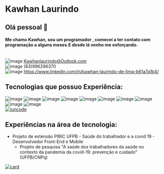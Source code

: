 # Kawhan Laurindo

## Olá pessoal 👋

#### Me chamo Kawhan, sou um programador , comecei a ter contato com programação a alguns meses.E desde lá venho me esforçando.

<br/>![image](https://img.shields.io/badge/Microsoft_Outlook-0078D4?style=for-the-badge&logo=microsoft-outlook&logoColor=white
) Kawhanlaurindo@Outlook.com
<br/>![image](https://img.shields.io/badge/WhatsApp-25D366?style=for-the-badge&logo=whatsapp&logoColor=white
) (83)996296370
<br/>![image](https://img.shields.io/badge/LinkedIn-0077B5?style=for-the-badge&logo=linkedin&logoColor=white
) https://www.linkedin.com/in/kawhan-laurindo-de-lima-b61a7a1b4/

## Tecnologias que possuo Experiência:
![image](https://img.shields.io/badge/Python-14354C?style=for-the-badge&logo=python&logoColor=white
)
![image](https://img.shields.io/badge/CSS3-1572B6?style=for-the-badge&logo=css3&logoColor=white
)
![image](https://img.shields.io/badge/C-00599C?style=for-the-badge&logo=c&logoColor=white
)
![image](https://img.shields.io/badge/Java-ED8B00?style=for-the-badge&logo=java&logoColor=white
)
![image](https://img.shields.io/badge/Shell_Script-121011?style=for-the-badge&logo=gnu-bash&logoColor=white
)
![image](https://img.shields.io/badge/React-20232A?style=for-the-badge&logo=react&logoColor=61DAFB
)
![image](https://img.shields.io/badge/MySQL-00000F?style=for-the-badge&logo=mysql&logoColor=white
)
![image](https://img.shields.io/badge/HTML5-E34F26?style=for-the-badge&logo=html5&logoColor=white
)
![image](https://img.shields.io/badge/CSS3-1572B6?style=for-the-badge&logo=css3&logoColor=white
)
![image](https://img.shields.io/badge/Bootstrap-563D7C?style=for-the-badge&logo=bootstrap&logoColor=white
)
<br/>[![iuricode](https://github-readme-stats.vercel.app/api/top-langs/?username=Kawhan&hide=html&layout=compact&theme=tokyonight)](https://github.com/iuricode/)


## Experiências na área de tecnologia:
* Projeto de extensão PIBIC UFPB - Saúde do trabalhador e a covid 19 - Desenvolvedor Front-End e Mobile
   - Projeto de pesquisa "A saúde dos trabalhadores da saúde no contexto da pandemia da covid-19: prevenção e cuidado" (UFPB/CNPq)

[![card](https://github-readme-stats.vercel.app/api?username=Kawhan&theme=tokyonight)](https://github.com/iuricode/)
